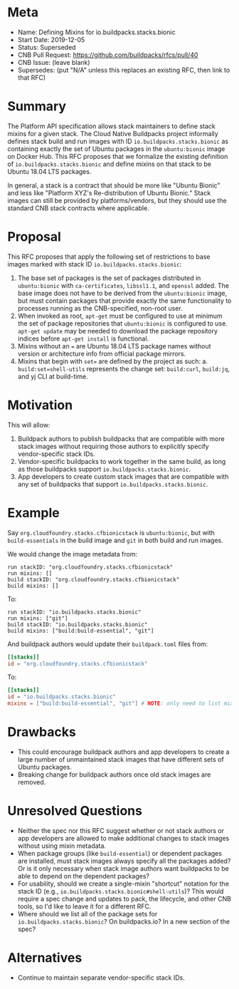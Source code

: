 # Meta
[meta]: #meta
- Name: Defining Mixins for io.buildpacks.stacks.bionic
- Start Date: 2019-12-05
- Status: Superseded
- CNB Pull Request: https://github.com/buildpacks/rfcs/pull/40
- CNB Issue: (leave blank)
- Supersedes: (put "N/A" unless this replaces an existing RFC, then link to that RFC)

# Summary
[summary]: #summary

The Platform API specification allows stack maintainers to define stack mixins for a given stack.
The Cloud Native Buildpacks project informally defines stack build and run images with ID `io.buildpacks.stacks.bionic` as containing exactly the set of Ubuntu packages in the `ubuntu:bionic` image on Docker Hub.
This RFC proposes that we formalize the existing definition of `io.buildpacks.stacks.bionic` and define mixins on that stack to be Ubuntu 18.04 LTS packages. 

In general, a stack is a contract that should be more like "Ubuntu Bionic" and less like "Platform XYZ's Re-distribution of Ubuntu Bionic."
Stack images can still be provided by platforms/vendors, but they should use the standard CNB stack contracts where applicable.

# Proposal
[proposal]: #proposal

This RFC proposes that apply the following set of restrictions to base images marked with stack ID `io.buildpacks.stacks.bionic`:
1. The base set of packages is the set of packages distributed in `ubuntu:bionic` with `ca-certificates`, `libssl1.1`, and `openssl` added. The base image does not have to be derived from the `ubuntu:bionic` image, but must contain packages that provide exactly the same functionality to processes running as the CNB-specified, non-root user.
2. When invoked as root, `apt-get` must be configured to use at minimum the set of package repositories that `ubuntu:bionic` is configured to use. `apt-get update` may be needed to download the package repository indices before `apt-get install` is functional.
3. Mixins without an `=` are Ubuntu 18.04 LTS package names without version or architecture info from official package mirrors.
4. Mixins that begin with `set=` are defined by the project as such:
  a. `build:set=shell-utils` represents the change set: `build:curl`, `build:jq`, and yj CLI at build-time.


# Motivation
[motivation]: #motivation

This will allow:
1. Buildpack authors to publish buildpacks that are compatible with more stack images without requiring those authors to explicitly specify vendor-specific stack IDs.
2. Vendor-specific buildpacks to work together in the same build, as long as those buildpacks support `io.buildpacks.stacks.bionic`.
3. App developers to create custom stack images that are compatible with any set of buildpacks that support `io.buildpacks.stacks.bionic`.

# Example
[example]: #example

Say `org.cloudfoundry.stacks.cfbionicstack` is `ubuntu:bionic`, but with `build-essentials` in the build image and `git` in both build and run images.

We would change the image metadata from:
```
run stackID: "org.cloudfoundry.stacks.cfbionicstack"
run mixins: []
build stackID: "org.cloudfoundry.stacks.cfbionicstack"
build mixins: []
```
To:
```
run stackID: "io.buildpacks.stacks.bionic"
run mixins: ["git"]
build stackID: "io.buildpacks.stacks.bionic"
build mixins: ["build:build-essential", "git"]
```

And buildpack authors would update their `buildpack.toml` files from:
```toml
[[stacks]]
id = "org.cloudfoundry.stacks.cfbionicstack"
```
To:
```toml
[[stacks]]
id = "io.buildpacks.stacks.bionic"
mixins = ["build:build-essential", "git"] # NOTE: only need to list mixins they actually require!
```

# Drawbacks
[drawbacks]: #drawbacks

- This could encourage buildpack authors and app developers to create a large number of unmaintained stack images that have different sets of Ubuntu packages.
- Breaking change for buildpack authors once old stack images are removed.

# Unresolved Questions
[unresolved-questions]: #unresolved-questions

- Neither the spec nor this RFC suggest whether or not stack authors or app developers are allowed to make additional changes to stack images without using mixin metadata.
- When package groups (like `build-essential`) or dependent packages are installed, must stack images always specify all the packages added? Or is it only necessary when stack image authors want buildpacks to be able to depend on the dependent packages?
- For usability, should we create a single-mixin "shortcut" notation for the stack ID (e.g., `io.buildpacks.stacks.bionic#shell-utils`)? This would require a spec change and updates to pack, the lifecycle, and other CNB tools, so I'd like to leave it for a different RFC. 
- Where should we list all of the package sets for `io.buildpacks.stacks.bionic`? On buildpacks.io? In a new section of the spec?

# Alternatives
[alternatives]: #alternatives

- Continue to maintain separate vendor-specific stack IDs.
